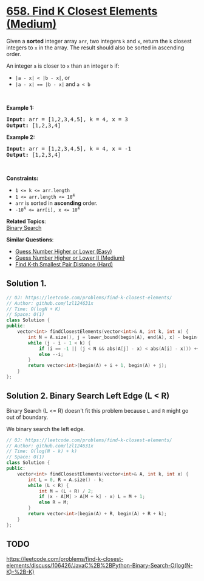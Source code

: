 # [658. Find K Closest Elements (Medium)](https://leetcode.com/problems/find-k-closest-elements/)

<p>Given a <strong>sorted</strong> integer array <code>arr</code>, two integers <code>k</code> and <code>x</code>, return the <code>k</code> closest integers to <code>x</code> in the array. The result should also be sorted in ascending order.</p>

<p>An integer <code>a</code> is closer to <code>x</code> than an integer <code>b</code> if:</p>

<ul>
	<li><code>|a - x| &lt; |b - x|</code>, or</li>
	<li><code>|a - x| == |b - x|</code> and <code>a &lt; b</code></li>
</ul>

<p>&nbsp;</p>
<p><strong>Example 1:</strong></p>
<pre><strong>Input:</strong> arr = [1,2,3,4,5], k = 4, x = 3
<strong>Output:</strong> [1,2,3,4]
</pre><p><strong>Example 2:</strong></p>
<pre><strong>Input:</strong> arr = [1,2,3,4,5], k = 4, x = -1
<strong>Output:</strong> [1,2,3,4]
</pre>
<p>&nbsp;</p>
<p><strong>Constraints:</strong></p>

<ul>
	<li><code>1 &lt;= k &lt;= arr.length</code></li>
	<li><code>1 &lt;= arr.length &lt;= 10<sup>4</sup></code></li>
	<li><code>arr</code> is sorted in <strong>ascending</strong> order.</li>
	<li><code>-10<sup>4</sup> &lt;= arr[i], x &lt;= 10<sup>4</sup></code></li>
</ul>


**Related Topics**:  
[Binary Search](https://leetcode.com/tag/binary-search/)

**Similar Questions**:
* [Guess Number Higher or Lower (Easy)](https://leetcode.com/problems/guess-number-higher-or-lower/)
* [Guess Number Higher or Lower II (Medium)](https://leetcode.com/problems/guess-number-higher-or-lower-ii/)
* [Find K-th Smallest Pair Distance (Hard)](https://leetcode.com/problems/find-k-th-smallest-pair-distance/)

## Solution 1.

```cpp
// OJ: https://leetcode.com/problems/find-k-closest-elements/
// Author: github.com/lzl124631x
// Time: O(logN + K)
// Space: O(1)
class Solution {
public:
    vector<int> findClosestElements(vector<int>& A, int k, int x) {
        int N = A.size(), j = lower_bound(begin(A), end(A), x) - begin(A), i = j - 1;
        while (j - i - 1 < k) {
            if (i == -1 || (j < N && abs(A[j] - x) < abs(A[i] - x))) ++j;
            else --i;
        }
        return vector<int>(begin(A) + i + 1, begin(A) + j);
    }
};
```

## Solution 2. Binary Search Left Edge (L < R)

Binary Search (L <= R) doesn't fit this problem because `L` and `R` might go out of boundary.

We binary search the left edge.

```cpp
// OJ: https://leetcode.com/problems/find-k-closest-elements/
// Author: github.com/lzl124631x
// Time: O(log(N - k) + k)
// Space: O(1)
class Solution {
public:
    vector<int> findClosestElements(vector<int>& A, int k, int x) {
        int L = 0, R = A.size() - k;
        while (L < R) {
            int M = (L + R) / 2;
            if (x - A[M] > A[M + k] - x) L = M + 1;
            else R = M;
        }
        return vector<int>(begin(A) + R, begin(A) + R + k);
    }
};
```

## TODO

https://leetcode.com/problems/find-k-closest-elements/discuss/106426/JavaC%2B%2BPython-Binary-Search-O(log(N-K)-%2B-K)